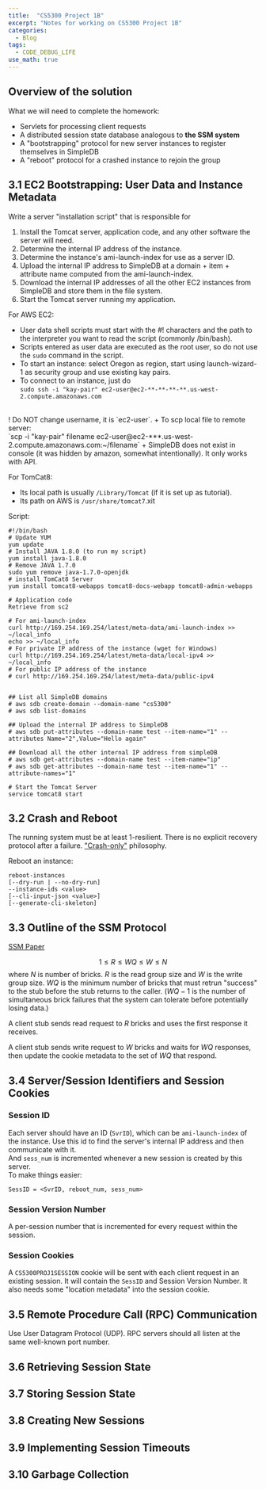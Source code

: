 ```yaml
---
title:  "CS5300 Project 1B"
excerpt: "Notes for working on CS5300 Project 1B"
categories:
  - Blog
tags:
  - CODE_DEBUG_LIFE
use_math: true
---
```


## Overview of the solution
What we will need to complete the homework:

+ Servlets for processing client requests
+ A distributed session state database analogous to __the SSM system__
+ A "bootstrapping" protocol for new server instances to register themselves in SimpleDB
+ A "reboot" protocol for a crashed instance to rejoin the group

## 3.1 EC2 Bootstrapping: User Data and Instance Metadata
Write a server "installation script" that is responsible for

1. Install the Tomcat server, application code, and any other software the server will need.
2. Determine the internal IP address of the instance.
3. Determine the instance's ami-launch-index for use as a server ID.
4. Upload the internal IP address to SimpleDB at a domain + item + attribute name computed from the ami-launch-index.
5. Download the internal IP addresses of all the other EC2 instances from SimpleDB and store them in the file system.
6. Start the Tomcat server running my application.

For AWS EC2:

+ User data shell scripts must start with the #! characters and the path to the interpreter you want to read the script (commonly /bin/bash).
+ Scripts entered as user data are executed as the root user, so do not use the `sudo` command in the script.
+ To start an instance: select Oregon as region, start using launch-wizard-1 as security group and use existing kay pairs.
+ To connect to an instance, just do<br/>
`sudo ssh -i "kay-pair" ec2-user@ec2-**-**-**-**.us-west-2.compute.amazonaws.com`
<br />
! Do NOT change username, it is `ec2-user`.
+ To scp local file to remote server:<br/>
`scp -i "kay-pair" filename ec2-user@ec2-***.us-west-2.compute.amazonaws.com:~/filename`
+ SimpleDB does not exist in console (it was hidden by amazon, somewhat intentionally). It only works with API.

For TomCat8:

+ Its local path is usually `/Library/Tomcat` (if it is set up as tutorial).
+ Its path on AWS is `/usr/share/tomcat7`.xit

Script:

```
#!/bin/bash
# Update YUM
yum update
# Install JAVA 1.8.0 (to run my script)
yum install java-1.8.0
# Remove JAVA 1.7.0
sudo yum remove java-1.7.0-openjdk
# install TomCat8 Server
yum install tomcat8-webapps tomcat8-docs-webapp tomcat8-admin-webapps

# Application code
Retrieve from sc2

# For ami-launch-index
curl http://169.254.169.254/latest/meta-data/ami-launch-index >> ~/local_info
echo >> ~/local_info
# For private IP address of the instance (wget for Windows)
curl http://169.254.169.254/latest/meta-data/local-ipv4 >> ~/local_info
# For public IP address of the instance
# curl http://169.254.169.254/latest/meta-data/public-ipv4


## List all SimpleDB domains
# aws sdb create-domain --domain-name "cs5300"
# aws sdb list-domains

## Upload the internal IP address to SimpleDB
# aws sdb put-attributes --domain-name test --item-name="1" --attributes Name="2",Value="Hello again"

## Download all the other internal IP address from simpleDB
# aws sdb get-attributes --domain-name test --item-name="ip"
# aws sdb get-attributes --domain-name test --item-name="1" --attribute-names="1"

# Start the Tomcat Server
service tomcat8 start
```

## 3.2 Crash and Reboot
The running system must be at least 1-resilient. There is no explicit recovery protocol after a failure. ["Crash-only"](https://www.usenix.org/legacy/events/hotos03/tech/full_papers/candea/candea.pdf "Described in this paper") philosophy.

Reboot an instance:

```
reboot-instances
[--dry-run | --no-dry-run]
--instance-ids <value>
[--cli-input-json <value>]
[--generate-cli-skeleton]
```

## 3.3 Outline of the SSM Protocol
[SSM Paper](http://research.microsoft.com/pubs/74713/ssm-nsdi.pdf "Operation of the SSM System")


$$
1 \le R \le WQ \le W \le N
$$
where $N$ is number of bricks. $R$ is the read group size and $W$ is the write group size. $WQ$ is the minimum number of bricks that must retrun "success" to the stub before the stub returns to the caller. ($WQ-1$ is the number of simultaneous brick failures that the system can tolerate before potentially losing data.)

A client stub sends read request to $R$ bricks and uses the first response it receives.

A client stub sends write request to $W$ bricks and waits for $WQ$ responses, then update the cookie metadata to the set of $WQ$ that respond.

## 3.4 Server/Session Identifiers and Session Cookies

### Session ID
Each server should have an ID (`SvrID`), which can be `ami-launch-index` of the instance. Use this id to find the server's internal IP address and then communicate with it.<br />
And `sess_num` is incremented whenever a new session is created by this server.
<br />
To make things easier:
```
SessID = <SvrID, reboot_num, sess_num>
```

### Session Version Number
A per-session number that is incremented for every request within the session.

### Session Cookies
A `CS5300PROJ1SESSION` cookie will be sent with each client request in an existing session. It will contain the `SessID` and Session Version Number. It also needs some "location metadata" into the session cookie.

## 3.5 Remote Procedure Call (RPC) Communication
Use User Datagram Protocol (UDP). RPC servers should all listen at the same well-known port number.

## 3.6 Retrieving Session State

## 3.7 Storing Session State

## 3.8 Creating New Sessions

## 3.9 Implementing Session Timeouts

## 3.10 Garbage Collection
